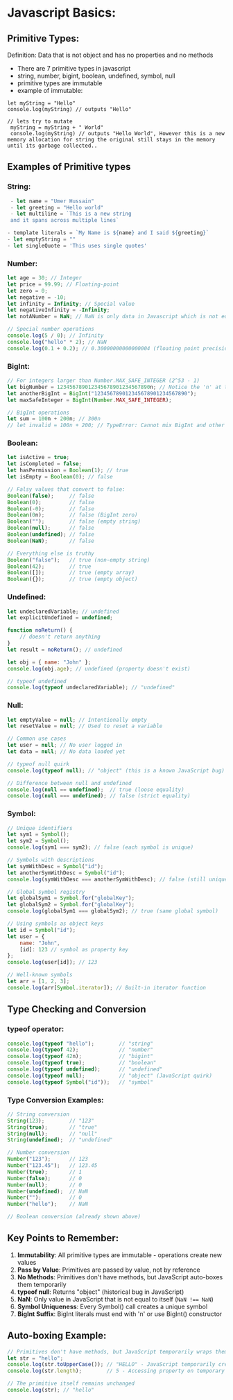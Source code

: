# Javascript Basics: 
## Primitive Types: 
 Definition: Data that is not object and has no properties and no methods
- There are 7 primitive types in javascript
- string, number, bigint, boolean, undefined, symbol, null
- primitive types are immutable 
- example of immutable: 
``` 
let myString = "Hello"
console.log(myString) // outputs "Hello"

// lets try to mutate
 myString = myString + " World" 
 console.log(myString) // outputs "Hello World", However this is a new memory allocation for string the original still stays in the memory until its garbage collected..  
```

## Examples of Primitive types 

### String: 
```javascript
 - let name = "Umer Hussain"
 - let greeting = "Hello world"
 - let multiline = `This is a new string 
 and it spans across multiple lines`

- template literals = `My Name is ${name} and I said ${greeting}`
- let emptyString = ""
- let singleQuote = 'This uses single quotes'
```

### Number: 
```javascript
let age = 30; // Integer
let price = 99.99; // Floating-point
let zero = 0;
let negative = -10;
let infinity = Infinity; // Special value
let negativeInfinity = -Infinity;
let notANumber = NaN; // NaN is only data in Javascript which is not equal to itself..

// Special number operations
console.log(5 / 0); // Infinity
console.log("hello" * 2); // NaN
console.log(0.1 + 0.2); // 0.30000000000000004 (floating point precision issue)
```

### BigInt: 
```javascript
// For integers larger than Number.MAX_SAFE_INTEGER (2^53 - 1)
let bigNumber = 123456789012345678901234567890n; // Notice the 'n' at the end
let anotherBigInt = BigInt("123456789012345678901234567890");
let maxSafeInteger = BigInt(Number.MAX_SAFE_INTEGER);

// BigInt operations
let sum = 100n + 200n; // 300n
// let invalid = 100n + 200; // TypeError: Cannot mix BigInt and other types
```

### Boolean: 
```javascript
let isActive = true;
let isCompleted = false;
let hasPermission = Boolean(1); // true
let isEmpty = Boolean(0); // false

// Falsy values that convert to false:
Boolean(false);     // false
Boolean(0);         // false
Boolean(-0);        // false
Boolean(0n);        // false (BigInt zero)
Boolean("");        // false (empty string)
Boolean(null);      // false
Boolean(undefined); // false
Boolean(NaN);       // false

// Everything else is truthy
Boolean("false");   // true (non-empty string)
Boolean(42);        // true
Boolean([]);        // true (empty array)
Boolean({});        // true (empty object)
```

### Undefined: 
```javascript
let undeclaredVariable; // undefined
let explicitUndefined = undefined;

function noReturn() {
    // doesn't return anything
}
let result = noReturn(); // undefined

let obj = { name: "John" };
console.log(obj.age); // undefined (property doesn't exist)

// typeof undefined
console.log(typeof undeclaredVariable); // "undefined"
```

### Null: 
```javascript
let emptyValue = null; // Intentionally empty
let resetValue = null; // Used to reset a variable

// Common use cases
let user = null; // No user logged in
let data = null; // No data loaded yet

// typeof null quirk
console.log(typeof null); // "object" (this is a known JavaScript bug)

// Difference between null and undefined
console.log(null == undefined);  // true (loose equality)
console.log(null === undefined); // false (strict equality)
```

### Symbol: 
```javascript
// Unique identifiers
let sym1 = Symbol();
let sym2 = Symbol();
console.log(sym1 === sym2); // false (each symbol is unique)

// Symbols with descriptions
let symWithDesc = Symbol("id");
let anotherSymWithDesc = Symbol("id");
console.log(symWithDesc === anotherSymWithDesc); // false (still unique)

// Global symbol registry
let globalSym1 = Symbol.for("globalKey");
let globalSym2 = Symbol.for("globalKey");
console.log(globalSym1 === globalSym2); // true (same global symbol)

// Using symbols as object keys
let id = Symbol("id");
let user = {
    name: "John",
    [id]: 123 // symbol as property key
};
console.log(user[id]); // 123

// Well-known symbols
let arr = [1, 2, 3];
console.log(arr[Symbol.iterator]); // Built-in iterator function
```

## Type Checking and Conversion

### typeof operator:
```javascript
console.log(typeof "hello");        // "string"
console.log(typeof 42);             // "number"
console.log(typeof 42n);            // "bigint"
console.log(typeof true);           // "boolean"
console.log(typeof undefined);      // "undefined"
console.log(typeof null);           // "object" (JavaScript quirk)
console.log(typeof Symbol("id"));   // "symbol"
```

### Type Conversion Examples:
```javascript
// String conversion
String(123);        // "123"
String(true);       // "true"
String(null);       // "null"
String(undefined);  // "undefined"

// Number conversion
Number("123");      // 123
Number("123.45");   // 123.45
Number(true);       // 1
Number(false);      // 0
Number(null);       // 0
Number(undefined);  // NaN
Number("");         // 0
Number("hello");    // NaN

// Boolean conversion (already shown above)
```

## Key Points to Remember:

1. **Immutability**: All primitive types are immutable - operations create new values
2. **Pass by Value**: Primitives are passed by value, not by reference
3. **No Methods**: Primitives don't have methods, but JavaScript auto-boxes them temporarily
4. **typeof null**: Returns "object" (historical bug in JavaScript)
5. **NaN**: Only value in JavaScript that is not equal to itself (`NaN !== NaN`)
6. **Symbol Uniqueness**: Every Symbol() call creates a unique symbol
7. **BigInt Suffix**: BigInt literals must end with 'n' or use BigInt() constructor

## Auto-boxing Example:
```javascript
// Primitives don't have methods, but JavaScript temporarily wraps them
let str = "hello";
console.log(str.toUpperCase()); // "HELLO" - JavaScript temporarily creates String object
console.log(str.length);        // 5 - Accessing property on temporary String object

// The primitive itself remains unchanged
console.log(str); // "hello"
```